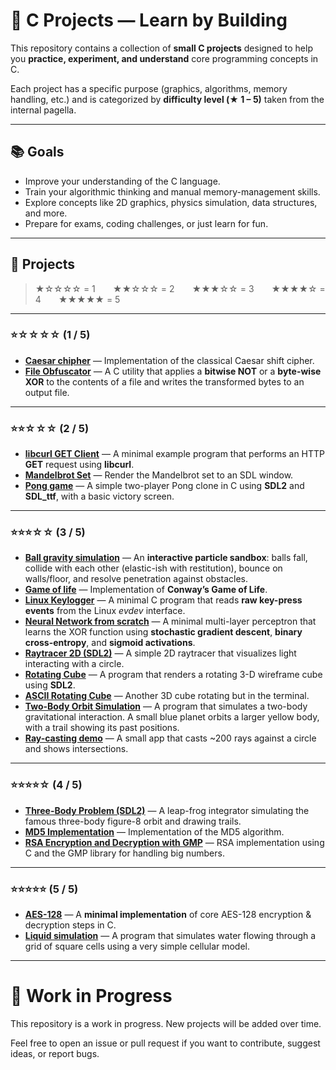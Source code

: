 # 🧠 C Projects — Learn by Building

This repository contains a collection of **small C projects** designed to help you **practice, experiment, and understand** core programming concepts in C.

Each project has a specific purpose (graphics, algorithms, memory handling, etc.) and is categorized by **difficulty level (★ 1 – 5)** taken from the internal pagella.

---

## 📚 Goals

- Improve your understanding of the C language.  
- Train your algorithmic thinking and manual memory-management skills.  
- Explore concepts like 2D graphics, physics simulation, data structures, and more.  
- Prepare for exams, coding challenges, or just learn for fun.  

---

## 🔗 Projects

> ★☆☆☆☆ = 1  ★★☆☆☆ = 2  ★★★☆☆ = 3  ★★★★☆ = 4  ★★★★★ = 5  

---

### ⭐☆☆☆☆ (1 / 5)

- **[Caesar chipher](./project/caesar%20chiper/)** — Implementation of the classical Caesar shift cipher.  
- **[File Obfuscator](./project/file_obfuscator/)** — A C utility that applies a **bitwise NOT** or a **byte-wise XOR** to the contents of a file and writes the transformed bytes to an output file.  

---

### ⭐⭐☆☆☆ (2 / 5)

- **[libcurl GET Client](./project/curl/)** — A minimal example program that performs an HTTP **GET** request using **libcurl**.  
- **[Mandelbrot Set](./project/mandelbrot_set/)** — Render the Mandelbrot set to an SDL window.  
- **[Pong game](./project/pong_game/)** — A simple two-player Pong clone in C using **SDL2** and **SDL\_ttf**, with a basic victory screen.  

---

### ⭐⭐⭐☆☆ (3 / 5)

- **[Ball gravity simulation](./project/ball_gravity_simulation/)** — An **interactive particle sandbox**: balls fall, collide with each other (elastic-ish with restitution), bounce on walls/floor, and resolve penetration against obstacles.  
- **[Game of life](./project/game_of_life/)** — Implementation of **Conway’s Game of Life**.  
- **[Linux Keylogger](./project/linux_keylogger/)** — A minimal C program that reads **raw key-press events** from the Linux *evdev* interface.  
- **[Neural Network from scratch](./project/neural_network/)** — A minimal multi-layer perceptron that learns the XOR function using **stochastic gradient descent**, **binary cross-entropy**, and **sigmoid activations**.  
- **[Raytracer 2D (SDL2)](./project/raytracing/)** — A simple 2D raytracer that visualizes light interacting with a circle.  
- **[Rotating Cube](./project/cube/)** — A program that renders a rotating 3-D wireframe cube using **SDL2**.  
- **[ASCII Rotating Cube](./project/terminal_cube/)** — Another 3D cube rotating but in the terminal.  
- **[Two-Body Orbit Simulation](./project/orbiting_planets/)** — A program that simulates a two-body gravitational interaction. A small blue planet orbits a larger yellow body, with a trail showing its past positions.  
- **[Ray-casting demo](./project/raytracing/)** — A small app that casts ~200 rays against a circle and shows intersections.  

---

### ⭐⭐⭐⭐☆ (4 / 5)

- **[Three-Body Problem (SDL2)](./project/3_body_problem/)** — A leap-frog integrator simulating the famous three-body figure-8 orbit and drawing trails.  
- **[MD5 Implementation](./project/md5/)** — Implementation of the MD5 algorithm.  
- **[RSA Encryption and Decryption with GMP](./project/rsa/)** — RSA implementation using C and the GMP library for handling big numbers.  

---

### ⭐⭐⭐⭐⭐ (5 / 5)

- **[AES-128](./project/aes/)** — A **minimal implementation** of core AES-128 encryption & decryption steps in C.
- **[Liquid simulation](./project/liquid%20simulation/)** — A program that simulates water flowing through a grid of square cells using a very simple cellular model.  

---

# 🚧 Work in Progress

This repository is a work in progress. New projects will be added over time.

Feel free to open an issue or pull request if you want to contribute, suggest ideas, or report bugs.